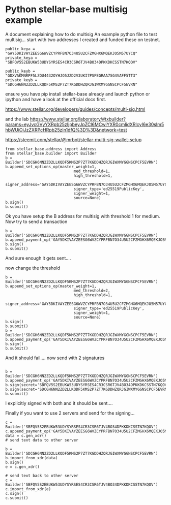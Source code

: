 
# Python stellar-base multisig example

A document explaining how to do multisig
An example python file to test multisig... start with two addresses I created and funded these on testnet.

```These are on testnet already funded
public_keya = "GAY5DKIVAYZEESG6WVZCYPRFBN7O34U5U2CFZMGHX6MQEKJO5M57UYCQ"
private_keya = "SBFQV5S2EBUKW53UDYSYRSES4CR3CSR6TJV4BO34DPKKDKCSSTN7KQOV"

public_keyb = "GDXVAKMNRPF5LZOU4432OYHJO5JZD2V3UKI7PSPEGRAA7SG4VAFF5TT3"
private_keyb = "SDCGH6NN2ZD2LLKQDF5KMS2P7ZT7KGDDHZQRJGIWXMYGGNSCPCF5EVRN"
```


ensure you have pip install stellar-base already and launch python or ipython and have a look at the official docs first.

https://www.stellar.org/developers/guides/concepts/multi-sig.html

and the lab
https://www.stellar.org/laboratory/#txbuilder?params=eyJvcGVyYXRpb25zIjpbeyJpZCI6MCwiYXR0cmlidXRlcyI6e30sIm5hbWUiOiJzZXRPcHRpb25zIn1dfQ%3D%3D&network=test


https://steemit.com/stellar/@mrbot/stellar-multi-sig-wallet-setup
```
from stellar_base.address import Address
from stellar_base.builder import Builder
b = Builder('SDCGH6NN2ZD2LLKQDF5KMS2P7ZT7KGDDHZQRJGIWXMYGGNSCPCF5EVRN')
b.append_set_options_op(master_weight=1,
                              med_threshold=1,
                              high_threshold=1,
                              signer_address='GAY5DKIVAYZEESG6WVZCYPRFBN7O34U5U2CFZMGHX6MQEKJO5M57UYCQ',
                              signer_type='ed25519PublicKey',
                              signer_weight=1,
                              source=None)
b.sign()
b.submit()
```

Ok you have setup the B address for multisig with threshold 1 for medium. Now try to send a transaction

```
b = Builder('SDCGH6NN2ZD2LLKQDF5KMS2P7ZT7KGDDHZQRJGIWXMYGGNSCPCF5EVRN')
b.append_payment_op('GAY5DKIVAYZEESG6WVZCYPRFBN7O34U5U2CFZMGHX6MQEKJO5M57UYCQ',1)
b.sign()
b.submit()
```

And sure enough it gets sent....

now change the threshold
```
b = Builder('SDCGH6NN2ZD2LLKQDF5KMS2P7ZT7KGDDHZQRJGIWXMYGGNSCPCF5EVRN')
b.append_set_options_op(master_weight=1,
                              med_threshold=2,
                              high_threshold=1,
                              signer_address='GAY5DKIVAYZEESG6WVZCYPRFBN7O34U5U2CFZMGHX6MQEKJO5M57UYCQ',
                              signer_type='ed25519PublicKey',
                              signer_weight=1,
                              source=None)
b.sign()
b.submit()
b = Builder('SDCGH6NN2ZD2LLKQDF5KMS2P7ZT7KGDDHZQRJGIWXMYGGNSCPCF5EVRN')
b.append_payment_op('GAY5DKIVAYZEESG6WVZCYPRFBN7O34U5U2CFZMGHX6MQEKJO5M57UYCQ',1)
b.sign()
b.submit()
```

And it should fail.... now send with 2 signatures

```

b = Builder('SDCGH6NN2ZD2LLKQDF5KMS2P7ZT7KGDDHZQRJGIWXMYGGNSCPCF5EVRN')
b.append_payment_op('GAY5DKIVAYZEESG6WVZCYPRFBN7O34U5U2CFZMGHX6MQEKJO5M57UYCQ',1)
b.sign(secret='SBFQV5S2EBUKW53UDYSYRSES4CR3CSR6TJV4BO34DPKKDKCSSTN7KQOV')
b.sign(secret='SDCGH6NN2ZD2LLKQDF5KMS2P7ZT7KGDDHZQRJGIWXMYGGNSCPCF5EVRN')
b.submit()

```
I explicitly signed with both and it should be sent....


Finally if you want to use 2 servers and send for the signing...

```
c = Builder('SBFQV5S2EBUKW53UDYSYRSES4CR3CSR6TJV4BO34DPKKDKCSSTN7KQOV')
c.append_payment_op('GAY5DKIVAYZEESG6WVZCYPRFBN7O34U5U2CFZMGHX6MQEKJO5M57UYCQ',1)
data = c.gen_xdr()
# send text data to other server

b = Builder('SDCGH6NN2ZD2LLKQDF5KMS2P7ZT7KGDDHZQRJGIWXMYGGNSCPCF5EVRN')
b.import_from_xdr(data)
b.sign()
e = c.gen_xdr()

# send text back to other server
c = Builder('SBFQV5S2EBUKW53UDYSYRSES4CR3CSR6TJV4BO34DPKKDKCSSTN7KQOV')
c.import_from_xdr(e)
c.sign()
c.submit()
```






